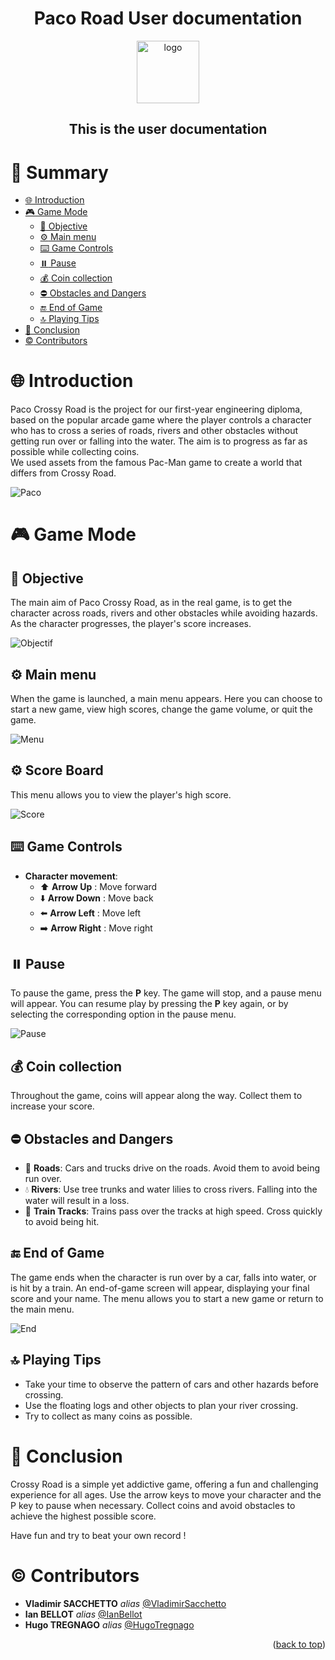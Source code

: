 <a name="readme-top"></a>

<div align="center" >
<h1 align="center">Paco Road User documentation</h1>
 <img
      src="https://www.classicgaming.cc/classics/pac-man/images/icons/pac-man-512x512.png"
      alt="logo"
      width="100"
      height="100"
    />

<h2>This is the user documentation</h2>
</div>

# :notebook_with_decorative_cover: Summary

- [:globe_with_meridians: Introduction](#globe_with_meridians-introduction)
- [:video_game: Game Mode](#video_game-game-mode)
  - [:dart: Objective](#dart-objective)
  - [:gear: Main menu](#gear-main-menu)
  - [:keyboard: Game Controls](#keyboard-game-controls)
  - [:pause_button: Pause](#pause_button-pause)
  - [:moneybag: Coin collection](#moneybag-coin-collection)
  - [:no_entry: Obstacles and Dangers](#no_entry-obstacles-and-dangers)
  - [:end: End of Game](#end-end-of-game)
  - [:top: Playing Tips](#top-playing-tips)
- [:wave: Conclusion](#wave-conclusion)
- [:copyright: Contributors](#copyright-contributors)

# :globe_with_meridians: Introduction

Paco Crossy Road is the project for our first-year engineering diploma, based on the popular arcade game where the player controls a character who has to cross a series of roads, rivers and other obstacles without getting run over or falling into the water. The aim is to progress as far as possible while collecting coins.<br>
We used assets from the famous Pac-Man game to create a world that differs from Crossy Road.

![Paco](../Images/Paco_Crossy.png)

# :video_game: Game Mode

## :dart: Objective

The main aim of Paco Crossy Road, as in the real game, is to get the character across roads, rivers and other obstacles while avoiding hazards. As the character progresses, the player's score increases.

![Objectif](../Images/Objectif.png)

## :gear: Main menu

When the game is launched, a main menu appears. Here you can choose to start a new game, view high scores, change the game volume, or quit the game.

![Menu](../Images/Menu_principal.png)

## :gear: Score Board

This menu allows you to view the player's high score.

![Score](../Images/Scoring_Board.png)

## :keyboard: Game Controls

- **Character movement**:
  - :arrow_up: **Arrow Up** : Move forward
  - :arrow_down: **Arrow Down** : Move back
  - :arrow_left: **Arrow Left** : Move left
  - :arrow_right: **Arrow Right** : Move right

## :pause_button: Pause

To pause the game, press the **P** key. The game will stop, and a pause menu will appear. You can resume play by pressing the **P** key again, or by selecting the corresponding option in the pause menu.

![Pause](../Images/Pause.png)

## :moneybag: Coin collection

Throughout the game, coins will appear along the way. Collect them to increase your score.

## :no_entry: Obstacles and Dangers

- :car: **Roads**: Cars and trucks drive on the roads. Avoid them to avoid being run over.
- :droplet: **Rivers**: Use tree trunks and water lilies to cross rivers. Falling into the water will result in a loss.
- :bullettrain_side: **Train Tracks**: Trains pass over the tracks at high speed. Cross quickly to avoid being hit.

## :end: End of Game

The game ends when the character is run over by a car, falls into water, or is hit by a train. An end-of-game screen will appear, displaying your final score and your name. The menu allows you to start a new game or return to the main menu.

![End](../Images/Fin_de_partie.png)

## :top: Playing Tips

- Take your time to observe the pattern of cars and other hazards before crossing.
- Use the floating logs and other objects to plan your river crossing.
- Try to collect as many coins as possible.

# :wave: Conclusion

Crossy Road is a simple yet addictive game, offering a fun and challenging experience for all ages. Use the arrow keys to move your character and the P key to pause when necessary. Collect coins and avoid obstacles to achieve the highest possible score.

Have fun and try to beat your own record !

# :copyright: Contributors

- **Vladimir SACCHETTO** _alias_ [@VladimirSacchetto](https://github.com/Vladimir9595)
- **Ian BELLOT** _alias_ [@IanBellot](https://github.com/ShortLegsFox)
- **Hugo TREGNAGO** _alias_ [@HugoTregnago](https://github.com/htregnagoCNAM)

<p align="right">(<a href="#readme-top">back to top</a>)</p>
